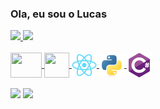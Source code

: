 ### Ola, eu sou o Lucas 
<div >
  <a href="https://github.com/rafaballerini">
  <img height="180em" src="https://github-readme-stats.vercel.app/api?username=Nexusviwer&show_icons=true&theme=chartreuse-dark&include_all_commits=true&count_private=true"/>
  <img height="140em" src="https://github-readme-stats.vercel.app/api/top-langs/?username=Nexusviwer&layout=compact&langs_count=7&theme=chartreuse-dark"/>
</div>
<div style="display: inline_block"><br>
  <img align="center" alt="" height="40" width="50" src="https://cdn.jsdelivr.net/gh/devicons/devicon/icons/html5/html5-original-wordmark.svg">
  <img align="center" alt="" height="40" width="40" src="https://cdn.jsdelivr.net/gh/devicons/devicon/icons/css3/css3-original.svg">
  <img align="center" alt="" height="40" width="40" src="https://raw.githubusercontent.com/devicons/devicon/master/icons/react/react-original.svg">
  <img align="center" alt="" height="40" width="40" src="https://raw.githubusercontent.com/devicons/devicon/master/icons/python/python-original.svg">
  <img align="center" alt="" height="40" width="40" src="https://raw.githubusercontent.com/devicons/devicon/master/icons/csharp/csharp-original.svg">
</div>
</br>
<div display="block">
   <a href="https://www.linkedin.com/in/lucas-gabriel-02a606242/" ><img src="https://img.shields.io/badge/LinkedIn-0077B5?style=for-the-badge&logo=linkedin&logoColor=white" /></a>
    <a href="https://www.linkedin.com/in/lucas-gabriel-02a606242/" ><img src="https://img.shields.io/badge/LinkedIn-0077B5?style=for-the-badge&logo=linkedin&logoColor=white" /></a>
</div>
 
